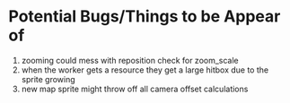 # Potential Bugs/Things to be Appear of
1. zooming could mess with reposition check for zoom_scale
2. when the worker gets a resource they get a large hitbox due to the sprite growing 
4. new map sprite might throw off all camera offset calculations 
